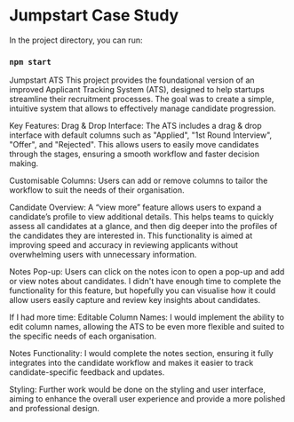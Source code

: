 # Jumpstart Case Study

In the project directory, you can run:

### `npm start`

Jumpstart ATS
This project provides the foundational version of an improved Applicant Tracking System (ATS), designed to help startups streamline their recruitment processes. The goal was to create a simple, intuitive system that allows to effectively manage candidate progression.

Key Features:
Drag & Drop Interface: The ATS includes a drag & drop interface with default columns such as "Applied", "1st Round Interview", "Offer", and "Rejected". This allows users to easily move candidates through the stages, ensuring a smooth workflow and faster decision making.

Customisable Columns: Users can add or remove columns to tailor the workflow to suit the needs of their organisation.

Candidate Overview: A “view more” feature allows users to expand a candidate’s profile to view additional details. This helps teams to quickly assess all candidates at a glance, and then dig deeper into the profiles of the candidates they are interested in. This functionality is aimed at improving speed and accuracy in reviewing applicants without overwhelming users with unnecessary information.

Notes Pop-up: Users can click on the notes icon to open a pop-up and add or view notes about candidates. I didn't have enough time to complete the functionality for this feature, but hopefully you can visualise how it could allow users easily capture and review key insights about candidates.

If I had more time:
Editable Column Names: I would implement the ability to edit column names, allowing the ATS to be even more flexible and suited to the specific needs of each organisation.

Notes Functionality: I would complete the notes section, ensuring it fully integrates into the candidate workflow and makes it easier to track candidate-specific feedback and updates.

Styling: Further work would be done on the styling and user interface, aiming to enhance the overall user experience and provide a more polished and professional design.

